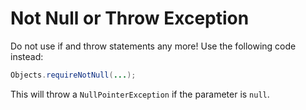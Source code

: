 # Not Null or Throw Exception

Do not use if and throw statements any more! Use the following code instead:

```java
Objects.requireNotNull(...);
```

This will throw a `NullPointerException` if the parameter is `null`.
